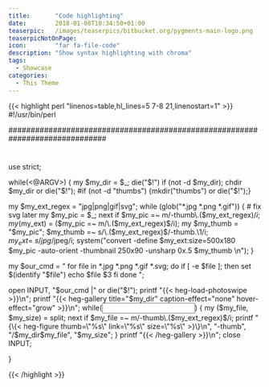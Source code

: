 ```yaml
---
title:       "Code highlighting"
date:        2018-01-08T10:34:50+01:00
teaserpic:   /images/teaserpics/bitbucket.org/pygments-main-logo.png
teaserpicNotOnPage:
icon:        "far fa-file-code"
description: "Show syntax highlighting with chroma"
tags:
  - Showcase
categories:
  - This Theme
---
```



{{< highlight perl "linenos=table,hl_lines=5 7-8 21,linenostart=1" >}}
#!/usr/bin/perl

##############################################################################
#
use strict;

while(<@ARGV>) {
  my $my_dir = $_;
  die("$!") if (not -d $my_dir);
  chdir $my_dir or die("$!");
  #if (not -d "thumbs") {mkdir("thumbs") or die("$!");}

  my $my_ext_regex = "jpg|png|gif|svg";
  while (glob("*.jpg *.png *.gif")) {  # fix svg later
    my $my_pic = $_;
    next if $my_pic =~ m/-thumb\.($my_ext_regex)$/i;
    my ($my_ext) = ($my_pic =~ m/\.($my_ext_regex)$/i);
    my $my_thumb = "$my_pic";
    $my_thumb =~ s/\.($my_ext_regex)$/-thumb.\1/i;
    $my_ext =~ s/jpg$/jpeg/i;
    system("convert -define $my_ext:size=500x180 $my_pic -auto-orient -thumbnail 250x90 -unsharp 0x.5 $my_thumb \n");
  }

  my $our_cmd = "
  for file in *.jpg *.png *.gif *.svg; do
    if [ -e \$file ]; then
      set \$(identify \"\$file\")
      echo \$file \$3
    fi
  done
  ";
   
  open INPUT, "$our_cmd |" or die("$!");
  printf "{\{< heg-load-photoswipe >}\}\n";
  printf "{\{< heg-gallery title=\"$my_dir\" caption-effect=\"none\" hover-effect=\"grow\" >}\}\n";
  while(<INPUT>) {
    my ($my_file, $my_size) = split;
    next if $my_file =~ m/-thumb\.($my_ext_regex)$/i;
    printf "{\{< heg-figure thumb=\"%s\" link=\"%s\" size=\"%s\" >}\}\n", "-thumb", "/$my_dir$my_file", "$my_size";
  }
  printf "{\{< /heg-gallery >}\}\n";
  close INPUT;

}

{{< /highlight >}}
